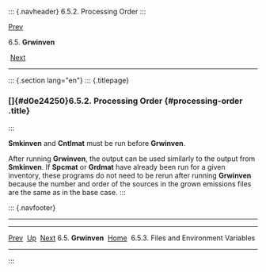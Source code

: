 ::: {.navheader}
6.5.2. Processing Order
:::

[Prev](ch06s05.html) 

6.5. **Grwinven**

 [Next](ch06s05s03.html)

------------------------------------------------------------------------

::: {.section lang="en"}
::: {.titlepage}
<div>

<div>

### []{#d0e24250}6.5.2. Processing Order {#processing-order .title}

</div>

</div>
:::

**Smkinven** and **Cntlmat** must be run before **Grwinven**.

After running **Grwinven**, the output can be used similarly to the
output from **Smkinven**. If **Spcmat** or **Grdmat** have already been
run for a given inventory, these programs do not need to be rerun after
running **Grwinven** because the number and order of the sources in the
grown emissions files are the same as in the base case.
:::

::: {.navfooter}

------------------------------------------------------------------------

  ----------------------- -------------------- -----------------------------------------
  [Prev](ch06s05.html)     [Up](ch06s05.html)                    [Next](ch06s05s03.html)
  6.5. **Grwinven**        [Home](index.html)     6.5.3. Files and Environment Variables
  ----------------------- -------------------- -----------------------------------------
:::

